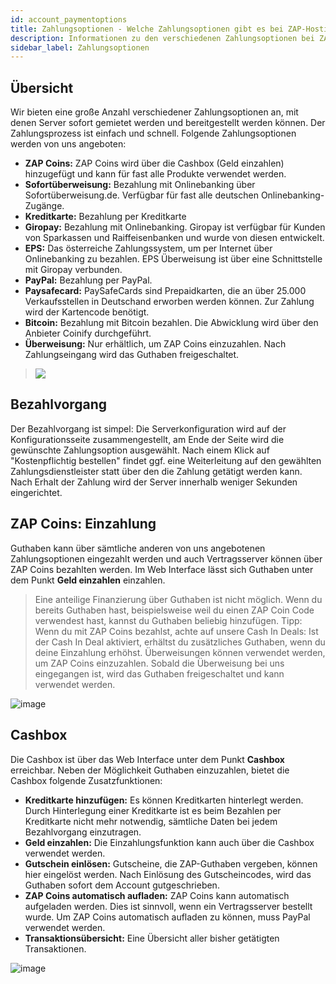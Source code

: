 ```yaml
---
id: account_paymentoptions
title: Zahlungsoptionen - Welche Zahlungsoptionen gibt es bei ZAP-Hosting.com
description: Informationen zu den verschiedenen Zahlungsoptionen bei ZAP-Hosting: PayPal, Kreditkarte, ZAP Coins und mehr - ZAP-Hosting.com Dokumentationen
sidebar_label: Zahlungsoptionen
---
```


## Übersicht
Wir bieten eine große Anzahl verschiedener Zahlungsoptionen an, mit denen Server sofort gemietet werden und bereitgestellt werden können. Der Zahlungsprozess ist einfach und schnell. Folgende Zahlungsoptionen werden von uns angeboten:
*  **ZAP Coins:** ZAP Coins wird über die Cashbox (Geld einzahlen) hinzugefügt und kann für fast alle Produkte verwendet werden.
* **Sofortüberweisung:** Bezahlung mit Onlinebanking über Sofortüberweisung.de. Verfügbar für fast alle deutschen Onlinebanking-Zugänge.
* **Kreditkarte:** Bezahlung per Kreditkarte
* **Giropay:** Bezahlung mit Onlinebanking. Giropay ist verfügbar für Kunden von Sparkassen und Raiffeisenbanken und wurde von diesen entwickelt.
* **EPS:** Das österreiche Zahlungssystem, um per Internet über Onlinebanking zu bezahlen. EPS Überweisung ist über eine Schnittstelle mit Giropay verbunden.
* **PayPal:** Bezahlung per PayPal.
* **Paysafecard:** PaySafeCards sind Prepaidkarten, die an über 25.000 Verkaufsstellen in Deutschand erworben werden können. Zur Zahlung wird der Kartencode benötigt.
* **Bitcoin:** Bezahlung mit Bitcoin bezahlen. Die Abwicklung wird über den Anbieter Coinify durchgeführt.
* **Überweisung:** Nur erhältlich, um ZAP Coins einzuzahlen. Nach Zahlungseingang wird das Guthaben freigeschaltet.

> ![](https://user-images.githubusercontent.com/61953937/159141599-67b3f748-3b49-4f1a-b904-e01f88bd279f.png)


## Bezahlvorgang
Der Bezahlvorgang ist simpel: Die Serverkonfiguration wird auf der Konfigurationsseite zusammengestellt, am Ende der Seite wird die gewünschte Zahlungsoption ausgewählt. Nach einem Klick auf "Kostenpflichtig bestellen" findet ggf. eine Weiterleitung auf den gewählten Zahlungsdienstleister statt über den die Zahlung getätigt werden kann. Nach Erhalt der Zahlung wird der Server innerhalb weniger Sekunden eingerichtet.

## ZAP Coins: Einzahlung
Guthaben kann über sämtliche anderen von uns angebotenen Zahlungsoptionen eingezahlt werden und auch Vertragsserver können über ZAP Coins bezahlten werden. Im Web Interface lässt sich Guthaben unter dem Punkt **Geld einzahlen** einzahlen.
> Eine anteilige Finanzierung über Guthaben ist nicht möglich. Wenn du bereits Guthaben hast, beispielsweise weil du einen ZAP Coin Code verwendest hast, kannst du Guthaben beliebig hinzufügen. Tipp: Wenn du mit ZAP Coins bezahlst, achte auf unsere Cash In Deals: Ist der Cash In Deal aktiviert, erhältst du zusätzliches Guthaben, wenn du deine Einzahlung erhöhst.
> Überweisungen können verwendet werden, um ZAP Coins einzuzahlen. Sobald die Überweisung bei uns eingegangen ist, wird das Guthaben freigeschaltet und kann verwendet werden.

![image](https://user-images.githubusercontent.com/61953937/159141626-cf9deb26-fef5-4c79-967b-42f2d36b974b.png)

## Cashbox
Die Cashbox ist über das Web Interface unter dem Punkt **Cashbox** erreichbar. Neben der Möglichkeit Guthaben einzuzahlen, bietet die Cashbox folgende Zusatzfunktionen:
* **Kreditkarte hinzufügen:** Es können Kreditkarten hinterlegt werden. Durch Hinterlegung einer Kreditkarte ist es beim Bezahlen per Kreditkarte nicht mehr notwendig, sämtliche Daten bei jedem Bezahlvorgang einzutragen.
* **Geld einzahlen:** Die Einzahlungsfunktion kann auch über die Cashbox verwendet werden.
* **Gutschein einlösen:** Gutscheine, die ZAP-Guthaben vergeben, können hier eingelöst werden. Nach Einlösung des Gutscheincodes, wird das Guthaben sofort dem Account gutgeschrieben.
* **ZAP Coins automatisch aufladen:** ZAP Coins kann automatisch aufgeladen werden. Dies ist sinnvoll, wenn ein Vertragsserver bestellt wurde. Um ZAP Coins automatisch aufladen zu können, muss PayPal verwendet werden.
* **Transaktionsübersicht:** Eine Übersicht aller bisher getätigten Transaktionen.

![image](https://user-images.githubusercontent.com/61953937/159141735-071c3f5c-3561-46fe-a301-d3dfb9963ef4.png)